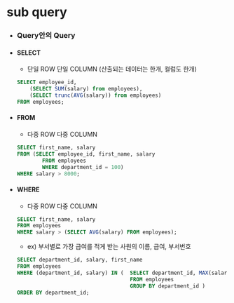 # sub query

- ### Query안의 Query



- #### SELECT 

  - 단일 ROW 단일 COLUMN (산출되는 데이터는 한개, 컬럼도 한개)

  ```sql
  SELECT employee_id, 
      (SELECT SUM(salary) from employees),
      (SELECT trunc(AVG(salary)) from employees)
  FROM employees;
  ```



- ####  FROM

  - 다중 ROW 다중 COLUMN

  ```sql
  SELECT first_name, salary
  FROM (SELECT employee_id, first_name, salary
          FROM employees
          WHERE department_id = 100)
  WHERE salary > 8000;
  ```



- #### WHERE

  - 다중 ROW 다중 COLUMN

  ```sql
  SELECT first_name, salary
  FROM employees
  WHERE salary > (SELECT AVG(salary) FROM employees);
  ```

  - ex) 부서별로 가장 급여를 적게 받는 사원의 이름, 급여, 부서번호

  ```sql
  SELECT department_id, salary, first_name 
  FROM employees
  WHERE (department_id, salary) IN (  SELECT department_id, MAX(salary)
                                      FROM employees
                                      GROUP BY department_id )
  ORDER BY department_id;
  ```

  



